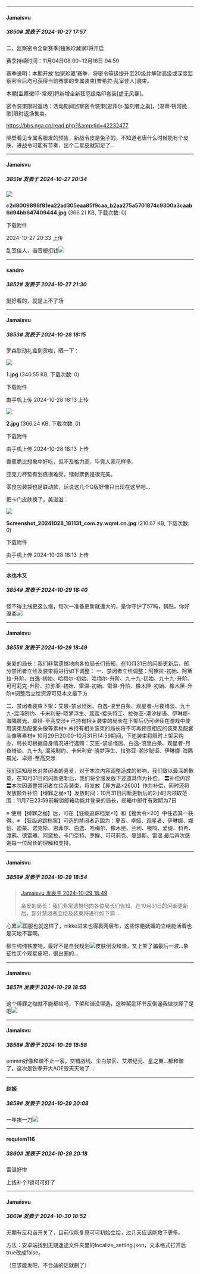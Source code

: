 ﻿
*****

####  Jamaisvu  
##### 3850#       发表于 2024-10-27 17:57

二、监察密令全新赛季[独家珍藏]即将开启

赛季持续时间：11月04日08:00~12月16日 04:59

赛季说明：本期开放'独家珍藏'赛季，将密令等级提升至20级并解锁高级或深度监察密令后均可获得当前赛季的专属装束[普希拉·乱室佳人]装束。

本期[监察徽印-常规]将新增全新狂厄级烙印套装[虚无风暴]。

密令装束限时返场：活动期间监察密令装束[恩菲尔·錾刻者之巢]，[温蒂·锈河挽歌]限时返场售卖。

https://bbs.nga.cn/read.php?&amp;tid=42232477

隔壁看见专属客服发的预告，新战令皮是兔子的。不知道老唐什么时候能有个皮肤，进战令可能有节奏，出个二星皮就知足了...


*****

####  Jamaisvu  
##### 3851#       发表于 2024-10-27 20:34

<img src="https://img.saraba1st.com/forum/202410/27/203350f38eozpl8oipulnp.jpg" referrerpolicy="no-referrer">

<strong>c2d8009898f81ea22ad305eaa85f9caa_b2aa275a5701874c9300a3caab6d94bb647409444.jpg</strong> (366.21 KB, 下载次数: 0)

下载附件

2024-10-27 20:33 上传

乱室佳人，谐音梗扣钱<img src="https://static.saraba1st.com/image/smiley/face2017/066.png" referrerpolicy="no-referrer">


*****

####  sandro  
##### 3852#       发表于 2024-10-27 21:30

挺好看的，就是上不了场


*****

####  Jamaisvu  
##### 3853#       发表于 2024-10-28 18:15

罗森联动礼盒到货啦，晒一下：

<img src="https://img.saraba1st.com/forum/202410/28/181311wf6ficxcvd46df6v.jpg" referrerpolicy="no-referrer">

<strong>1.jpg</strong> (340.55 KB, 下载次数: 0)

下载附件

由手机上传
2024-10-28 18:13 上传

<img src="https://img.saraba1st.com/forum/202410/28/181311gnn4u4zo5452c4rx.jpg" referrerpolicy="no-referrer">

<strong>2.jpg</strong> (366.24 KB, 下载次数: 0)

下载附件

由手机上传
2024-10-28 18:13 上传

香蕉脆比想象中好吃，但不及格力高，毕竟人家花样多。

亚克力杯垫有划痕很难受，镭射票倒是很完美。

零食包装袋也是联动款，话说这几个Q版好像只出现在这里吧...

把卡门皮肤换了，美滋滋：

<img src="https://img.saraba1st.com/forum/202410/28/181311ii5irk93blhi47y3.jpg" referrerpolicy="no-referrer">

<strong>Screenshot_20241028_181131_com.zy.wqmt.cn.jpg</strong> (210.67 KB, 下载次数: 0)

下载附件

由手机上传
2024-10-28 18:13 上传


*****

####  水也木又  
##### 3854#       发表于 2024-10-29 18:40

怪不得主线更这么慢，每次一准备更新就遭大的，是你守护了57吗，锅贴，你好温柔<img src="https://static.saraba1st.com/image/smiley/face2017/067.png" referrerpolicy="no-referrer">


*****

####  Jamaisvu  
##### 3855#       发表于 2024-10-29 18:49

亲爱的局长：我们非常遗憾地向各位局长们告知，在10月31日的闪断更新后，部分禁闭者立绘及装束将进行如下调整：
一、禁闭者立绘调整：阿黛拉-初始、阿黛拉-升阶、白逸-初始、哈梅尔-初始、哈梅尔-升阶、九十九-初始、九十九-升阶、可可莉克-升阶、拉弥亚-初始、雷温-初始、雷温-升阶、橡木匣-初始、橡木匣-升阶※调整后立绘资源可见本文最下方

二、禁闭者装束下架：艾恩-禁忌怪医、白逸-浪里白条、观星者-月夜绮谈、九十九-混沌制约、卡米利安-晓梦浮生、蔻蔻-接头特工、拉弥亚-潮汐秘语、伊琳娜-海隅晨光、卓娅-至高交涉※ 已持有相关装束的局长在下架后仍可继续在游戏中使用装束及配套头像等素材※ 未持有相关装束的局长将不可再预览相应的装束及配套头像等素材※ 10月29日20:00-10月31日14:59期间，下述装束将限时上架采购办，局长可根据自身情况进行选购：艾恩-禁忌怪医、白逸-浪里白条、观星者-月夜绮谈、九十九-混沌制约、卡米利安-晓梦浮生、拉弥亚-潮汐秘语、伊琳娜-海隅晨光、卓娅-至高交涉

我们深知局长对禁闭者的喜爱，对于本次内容调整造成的影响，我们致以最深的歉意，在10月31日的闪断更新后，我们将全服发放下述道具作为补偿。
〓补偿内容〓本次因调整禁闭者立绘及装束，将发放【异方晶×2600】作为补偿，同时还将发放额外补偿【缚罪之枷×1】发放时间：10月31日闪断更新后的2小时内领取范围：11月7日23:59前解锁邮箱功能并登录的局长，邮箱中邮件有效期为7日

※ 使用【缚罪之枷】后，可在【狂级追踪档案×1】和【搜索令×20】中任选其一获得。※ 【狂级追踪档案】可选的禁闭者范围为：夏音、卓娅、观星者、伊琳娜、娜恰、迪蒙、诺克斯、恩菲尔、白逸、哈梅尔、橡木匣、兰利、嗷呜、爱缇、科希、渡鸦、德雷雅、阿黛拉、卡门奈特、罗睺、可可莉克、曼缇斯、雷温
最后再次感谢每一位局长的理解和支持。


*****

####  Jamaisvu  
##### 3856#       发表于 2024-10-29 18:54

<blockquote><a href="httphttps://bbs.saraba1st.com/2b/forum.php?mod=redirect&amp;goto=findpost&amp;pid=66570575&amp;ptid=2064739" target="_blank">Jamaisvu 发表于 2024-10-29 18:49</a>

亲爱的局长：我们非常遗憾地向各位局长们告知，在10月31日的闪断更新后，部分禁闭者立绘及装束将进行如下调 ...</blockquote>
心累<img src="https://static.saraba1st.com/image/smiley/face2017/143.png" referrerpolicy="no-referrer">国服也就这样了，nikke进来也得裹两层布，这些惊艳妩媚的立绘能活着也是天地不容啊。

柳生纯纯铁废物，最好不是自我规划<img src="https://static.saraba1st.com/image/smiley/face2017/133.png" referrerpolicy="no-referrer">皮肤倒没和谐，又上架了骗最后一波...象征性买个观星皮吧，很出圈的...

*****

####  Jamaisvu  
##### 3857#       发表于 2024-10-29 18:55

这个缚罪之枷就不能都给吗，下架和谐没得选，这种奖励环节反倒逼我做抉择了是吧<img src="https://static.saraba1st.com/image/smiley/face2017/126.png" referrerpolicy="no-referrer">

*****

####  Jamaisvu  
##### 3858#       发表于 2024-10-29 18:58

emmm好像和谐不止一家，交错战线、尘白禁区、艾塔纪元、星之翼...都和谐了，这次是铁拳开大AOE毁天灭地了...


*****

####  赵姬  
##### 3859#       发表于 2024-10-29 20:08

一年挨一刀<img src="https://static.saraba1st.com/image/smiley/face2017/004.gif" referrerpolicy="no-referrer">


*****

####  requiem116  
##### 3860#       发表于 2024-10-29 20:18

雷温好惨

上线补个1锁可可好了


*****

####  Jamaisvu  
##### 3861#       发表于 2024-10-30 18:52

无期有反和谐开关了，目前仅能复原可可初始立绘，过几天应该能救下更多。

方法：安卓端找到无期迷途文件夹里的localize_setting.json，文本格式打开后true改成false。

（应该能发吧，不合适的话就删了）

